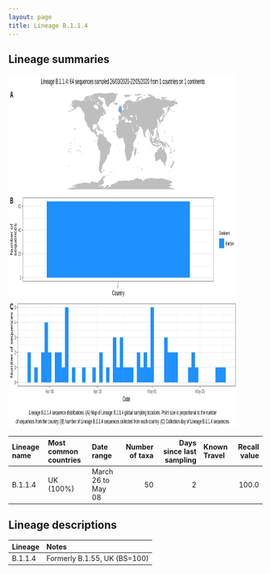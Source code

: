 ```yaml
---
layout: page
title: Lineage B.1.1.4
---
```




<h2> Lineage summaries</h2>

<img src="../assets/images/B.1.1.4.svg" alt="B.1.1.4 lineage summary figure" width="90%" height="700px" />


| Lineage name | Most common countries | Date range | Number of taxa |  Days since last sampling | Known Travel | Recall value |
|:-----|:-----|:-------|-------:|-------:|:---------|--------:|
| B.1.1.4 | UK (100%) | March 26 to May 08 | 50 | 2 |  | 100.0 |

<h2>Lineage descriptions</h2>

| Lineage | Notes |
|:-----|:-----|
| B.1.1.4 | Formerly B.1.55, UK (BS=100) |

